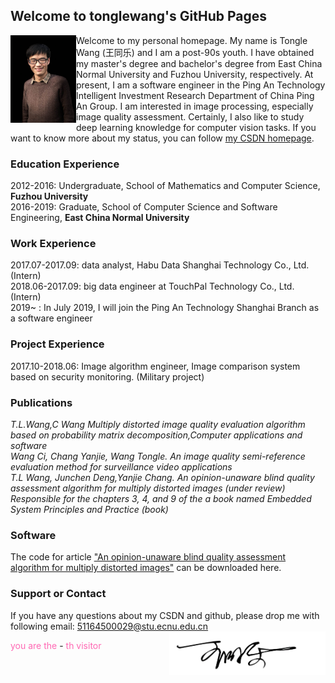 ## Welcome to tonglewang's GitHub Pages
<img src="/itsme.jpg" align='left'  height="140" width="105">Welcome to my personal homepage. My name is Tongle Wang (王同乐) and I am a post-90s youth. I have obtained my master's degree and bachelor's degree from East China Normal University and Fuzhou University, respectively. At present, I am a software engineer in the Ping An Technology Intelligent Investment Research Department of China Ping An Group. I am interested in image processing, especially image quality assessment. Certainly, I also like to study deep learning knowledge for computer vision tasks. If you want to know more about my status, you can follow [my CSDN homepage](https://blog.csdn.net/ecnu18918079120).

### Education  Experience
2012-2016: Undergraduate, School of Mathematics and Computer Science, **Fuzhou University**  
2016-2019: Graduate, School of Computer Science and Software Engineering, **East China Normal University**
###  Work Experience
2017.07-2017.09: data analyst, Habu Data Shanghai Technology Co., Ltd.  (Intern)  
2018.06-2017.09: big data engineer at TouchPal Technology Co., Ltd.  (Intern)  
2019~    : In July 2019, I will join the Ping An Technology Shanghai Branch as a software engineer
### Project Experience
2017.10-2018.06: Image algorithm engineer, Image comparison system based on security monitoring. (Military project)
### Publications
*T.L.Wang,C Wang Multiply distorted image quality evaluation algorithm based on probability matrix decomposition,Computer applications and software  
Wang Ci, Chang Yanjie, Wang Tongle. An image quality semi-reference evaluation method for surveillance video applications   
T.L Wang, Junchen Deng,Yanjie Chang. An opinion-unaware blind quality assessment algorithm for multiply distorted images (under review)  
Responsible for the chapters 3, 4, and 9 of the a book named Embedded System Principles and Practice (book)*
### Software
The code for article ["An opinion-unaware blind quality assessment algorithm for multiply distorted images"](https://github.com/tonglewang/Electronics-Letters_code) can be downloaded here.
### Support or Contact
If you have any questions about my CSDN and github, please drop me with following email:
51164500029@stu.ecnu.edu.cn
<img src="/name.png" align='right' height="70" width="250"> <br/>  
<script src="https://cdn1.lncld.net/static/js/av-min-1.5.0.js"></script>
<script src="https://jerry-cdn.b0.upaiyun.com/hit-kounter/hit-kounter-lc-0.3.0.js"></script>
<body><nobr><font color="Hotpink">you are the </font><span data-hk-page="current"> - </span><font color="Hotpink">th visitor</font></nobr></body> 
